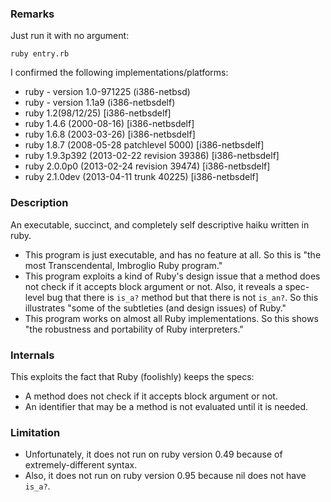 ### Remarks

Just run it with no argument:

    ruby entry.rb

I confirmed the following implementations/platforms:

* ruby - version 1.0-971225 (i386-netbsd)
* ruby - version 1.1a9 (i386-netbsdelf)
* ruby 1.2(98/12/25) [i386-netbsdelf]
* ruby 1.4.6 (2000-08-16) [i386-netbsdelf]
* ruby 1.6.8 (2003-03-26) [i386-netbsdelf]
* ruby 1.8.7 (2008-05-28 patchlevel 5000) [i386-netbsdelf]
* ruby 1.9.3p392 (2013-02-22 revision 39386) [i386-netbsdelf]
* ruby 2.0.0p0 (2013-02-24 revision 39474) [i386-netbsdelf]
* ruby 2.1.0dev (2013-04-11 trunk 40225) [i386-netbsdelf]


### Description

An executable, succinct, and completely self descriptive haiku written in ruby.

* This program is just executable, and has no feature at all.
  So this is "the most Transcendental, Imbroglio Ruby program."
* This program exploits a kind of Ruby's design issue that a method does
  not check if it accepts block argument or not.
  Also, it reveals a spec-level bug that there is `is_a?` method but that
  there is not `is_an?`.
  So this illustrates "some of the subtleties (and design issues) of Ruby."
* This program works on almost all Ruby implementations.
  So this shows "the robustness and portability of Ruby interpreters."


### Internals

This exploits the fact that Ruby (foolishly) keeps the specs:

* A method does not check if it accepts block argument or not.
* An identifier that may be a method is not evaluated until it is needed.


### Limitation

* Unfortunately, it does not run on ruby version 0.49 because of extremely-different syntax.
* Also, it does not run on ruby version 0.95 because nil does not have `is_a?`.
